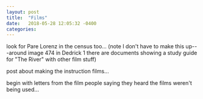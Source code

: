 ```yaml
---
layout: post
title:  "Films"
date:   2018-05-28 12:05:32 -0400
categories:
---
```


look for Pare Lorenz in the census too... (note I don't have to make this up---around image 474 in Dedrick 1 there are documents showing a study guide for "The River" with other film stuff)

post about making the instruction films...

begin with letters from the film people saying they heard the films weren't being used...
